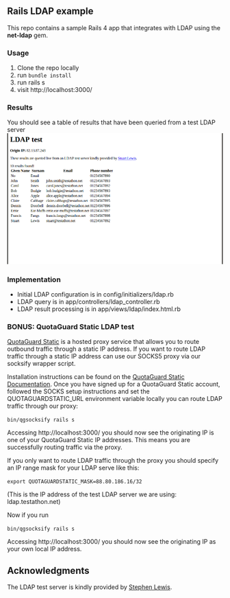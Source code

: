 ## Rails LDAP example

This repo contains a sample Rails 4 app that integrates with LDAP using the **net-ldap** gem.

### Usage

1. Clone the repo locally
1. run ```bundle install```
1. run rails s
1. visit http://localhost:3000/

### Results
You should see a table of results that have been queried from a test LDAP server
![LDAP Results](https://raw.githubusercontent.com/quotaguard/rails-ldap-example/master/app/assets/images/ldaptest-screenshot.png)

### Implementation
* Initial LDAP configuration is in config/initializers/ldap.rb
* LDAP query is in app/controllers/ldap_controller.rb
* LDAP result processing is in app/views/ldap/index.html.rb

### BONUS: QuotaGuard Static LDAP test
[QuotaGuard Static](http://www.quotaguard.com/static-ip) is a hosted proxy service that allows you to route outbound traffic through a static IP address. If you want to route LDAP traffic through a static IP address can use our SOCKS5 proxy via our socksify wrapper script.

Installation instructions can be found on the [QuotaGuard Static Documentation](http://www.quotaguard.com/docs). Once you have signed up for a QuotaGuard Static account, followed the SOCKS setup instructions and set the QUOTAGUARDSTATIC_URL environment variable locally you can route LDAP traffic through our proxy:

```bin/qgsocksify rails s```

Accessing http://localhost:3000/ you should now see the originating IP is one of your QuotaGuard Static IP addresses. This means you are successfully routing traffic via the proxy.

If you only want to route LDAP traffic through the proxy you should specify an IP range mask for your LDAP serve like this:

```export QUOTAGUARDSTATIC_MASK=88.80.186.16/32```

(This is the IP address of the test LDAP server we are using: ldap.testathon.net)

Now if you run 

```bin/qgsocksify rails s```

Accessing http://localhost:3000/ you should now see the originating IP as your own local IP address.

## Acknowledgments
The LDAP test server is kindly provided by [Stephen Lewis](http://blog.stuartlewis.com/2008/07/07/test-ldap-service/comment-page-4/).